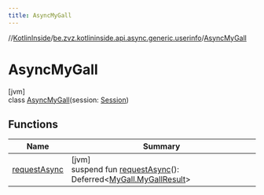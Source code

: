 ```yaml
---
title: AsyncMyGall
---
```

//[KotlinInside](../../../index.html)/[be.zvz.kotlininside.api.async.generic.userinfo](../index.html)/[AsyncMyGall](index.html)



# AsyncMyGall



[jvm]\
class [AsyncMyGall](index.html)(session: [Session](../../be.zvz.kotlininside.session/-session/index.html))



## Functions


| Name | Summary |
|---|---|
| [requestAsync](request-async.html) | [jvm]<br>suspend fun [requestAsync](request-async.html)(): Deferred&lt;[MyGall.MyGallResult](../../be.zvz.kotlininside.api.generic.userinfo/-my-gall/-my-gall-result/index.html)&gt; |


